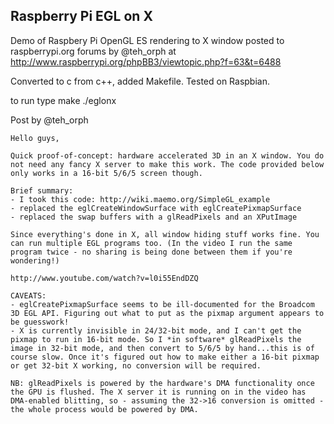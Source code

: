 Raspberry Pi EGL on X
---------------------

Demo of Raspbery Pi OpenGL ES rendering to X window posted to raspberrypi.org
forums by @teh_orph at http://www.raspberrypi.org/phpBB3/viewtopic.php?f=63&t=6488

Converted to c from c++, added Makefile. Tested on Raspbian.

to run type
make
./eglonx

Post by @teh_orph

	Hello guys,

	Quick proof-of-concept: hardware accelerated 3D in an X window. You do not need any fancy X server to make this work. The code provided below only works in a 16-bit 5/6/5 screen though.

	Brief summary:
	- I took this code: http://wiki.maemo.org/SimpleGL_example
	- replaced the eglCreateWindowSurface with eglCreatePixmapSurface
	- replaced the swap buffers with a glReadPixels and an XPutImage

	Since everything's done in X, all window hiding stuff works fine. You can run multiple EGL programs too. (In the video I run the same program twice - no sharing is being done between them if you're wondering!)

	http://www.youtube.com/watch?v=l0i55EndDZQ

	CAVEATS:
	- eglCreatePixmapSurface seems to be ill-documented for the Broadcom 3D EGL API. Figuring out what to put as the pixmap argument appears to be guesswork!
	- X is currently invisible in 24/32-bit mode, and I can't get the pixmap to run in 16-bit mode. So I *in software* glReadPixels the image in 32-bit mode, and then convert to 5/6/5 by hand...this is of course slow. Once it's figured out how to make either a 16-bit pixmap or get 32-bit X working, no conversion will be required.

	NB: glReadPixels is powered by the hardware's DMA functionality once the GPU is flushed. The X server it is running on in the video has DMA-enabled blitting, so - assuming the 32->16 conversion is omitted - the whole process would be powered by DMA.

